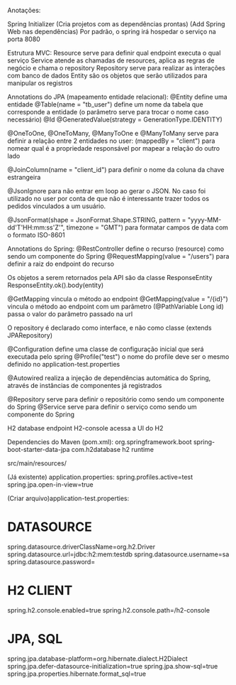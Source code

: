 Anotações:

Spring Initializer (Cria projetos com as dependências prontas) (Add Spring Web nas dependências)
Por padrão, o spring irá hospedar o serviço na porta 8080

Estrutura MVC: 
Resource serve para definir qual endpoint executa o qual serviço
Service atende as chamadas de resources, aplica as regras de negócio e chama o repository
Repository serve para realizar as interações com banco de dados
Entity são os objetos que serão utilizados para manipular os registros 

Annotations do JPA (mapeamento entidade relacional):
@Entity define uma entidade
@Table(name = "tb_user") define um nome da tabela que corresponde a entidade (o parâmetro serve para trocar o nome caso necessário)
@Id
@GeneratedValue(strategy = GenerationType.IDENTITY)

@OneToOne, @OneToMany, @ManyToOne e @ManyToMany serve para definir a relação entre 2 entidades
no user: (mappedBy = "client") para nomear qual é a propriedade responsável por mapear a relação do outro lado

@JoinColumn(name = "client_id") para definir o nome da coluna da chave estrangeira

@JsonIgnore para não entrar em loop ao gerar o JSON. No caso foi utilizado no user por conta de que não é interessante trazer todos os pedidos vinculados a um usuário.

@JsonFormat(shape = JsonFormat.Shape.STRING, pattern = "yyyy-MM-dd'T'HH:mm:ss'Z'", timezone = "GMT") para formatar campos de data com o formato ISO-8601

Annotations do Spring:
@RestController define o recurso (resource) como sendo um componente do Spring
@RequestMapping(value = "/users") para definir a raiz do endpoint do recurso

Os objetos a serem retornados pela API são da classe ResponseEntity<entity>
ResponseEntity.ok().body(entity)

@GetMapping vincula o método ao endpoint
@GetMapping(value = "/{id}") vincula o método ao endpoint com um parâmetro
(@PathVariable Long id) passa o valor do parâmetro passado na url

O repository é declarado como interface, e não como classe (extends JPARepository)

@Configuration define uma classe de configuração inicial que será executada pelo spring
@Profile("test") o nome do profile deve ser o mesmo definido no application-test.properties

@Autowired realiza a injeção de dependências automática do Spring, através de instâncias de componentes já registrados

@Repository serve para definir o repositório como sendo um componente do Spring
@Service serve para definir o serviço como sendo um componente do Spring

H2 database
endpoint H2-console acessa a UI do H2

Dependencies do Maven (pom.xml):
<dependency>
<groupId>org.springframework.boot</groupId>
<artifactId>spring-boot-starter-data-jpa</artifactId>
</dependency>
<dependency>
<groupId>com.h2database</groupId>
<artifactId>h2</artifactId>
<scope>runtime</scope>
</dependency>

src/main/resources/

(Já existente) application.properties:
spring.profiles.active=test
spring.jpa.open-in-view=true

(Criar arquivo)application-test.properties:
# DATASOURCE
spring.datasource.driverClassName=org.h2.Driver
spring.datasource.url=jdbc:h2:mem:testdb
spring.datasource.username=sa
spring.datasource.password=
# H2 CLIENT
spring.h2.console.enabled=true
spring.h2.console.path=/h2-console
# JPA, SQL
spring.jpa.database-platform=org.hibernate.dialect.H2Dialect
spring.jpa.defer-datasource-initialization=true
spring.jpa.show-sql=true
spring.jpa.properties.hibernate.format_sql=true
